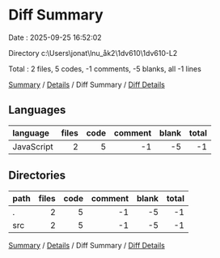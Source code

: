# Diff Summary

Date : 2025-09-25 16:52:02

Directory c:\\Users\\jonat\\lnu_åk2\\1dv610\\1dv610-L2

Total : 2 files,  5 codes, -1 comments, -5 blanks, all -1 lines

[Summary](results.md) / [Details](details.md) / Diff Summary / [Diff Details](diff-details.md)

## Languages
| language | files | code | comment | blank | total |
| :--- | ---: | ---: | ---: | ---: | ---: |
| JavaScript | 2 | 5 | -1 | -5 | -1 |

## Directories
| path | files | code | comment | blank | total |
| :--- | ---: | ---: | ---: | ---: | ---: |
| . | 2 | 5 | -1 | -5 | -1 |
| src | 2 | 5 | -1 | -5 | -1 |

[Summary](results.md) / [Details](details.md) / Diff Summary / [Diff Details](diff-details.md)